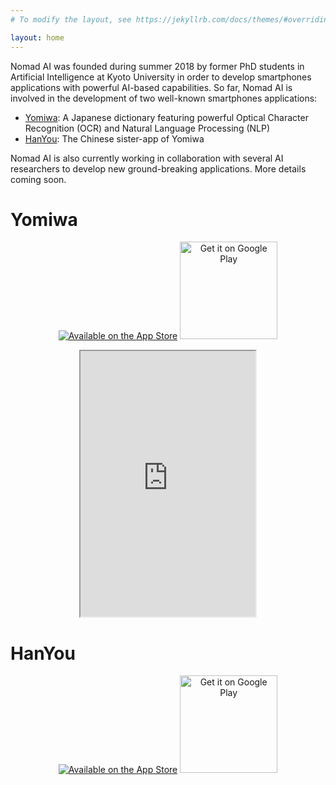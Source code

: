 ```yaml
---
# To modify the layout, see https://jekyllrb.com/docs/themes/#overriding-theme-defaults

layout: home
---
```


Nomad AI was founded during summer 2018 by former PhD students in Artificial Intelligence at Kyoto University in order to develop smartphones applications with powerful AI-based capabilities. So far, Nomad AI is involved in the development of two well-known  smartphones applications:
* [Yomiwa](https://www.yomiwa.net):  A Japanese dictionary featuring powerful Optical Character Recognition (OCR) and Natural Language Processing (NLP)
* [HanYou](https://itunes.apple.com/fr/app/hanyou-chinese-recognizer/id901093520?mt=8):  The Chinese sister-app of Yomiwa

Nomad AI is also currently working in collaboration with several AI researchers to develop new ground-breaking applications. More details coming soon.

# Yomiwa

<p>
    <center><a class="badge" href="https://itunes.apple.com/us/app/yomiwa/id670931120?ls=1&mt=8"><img class="badge" src="https://arolet.github.io/res/Download_on_the_App_Store_Badge_US-UK_135x40.svg" alt="Available on the App Store"/></a>
        <a href="https://play.google.com/store/apps/details?id=com.yomiwa.yomiwa&hl=en&utm_source=global_co&utm_medium=prtnr&utm_content=Mar2515&utm_campaign=PartBadge&pcampaignid=MKT-Other-global-all-co-prtnr-py-PartBadge-Mar2515-1"><img alt="Get it on Google Play" width="156" src="https://play.google.com/intl/en_us/badges/images/generic/en-play-badge.png" /></a>
    </center>
</p>

<body>
<center>
<iframe width="280" height="425" src="https://www.youtube.com/embed/CQZD7iT7GQw">
</iframe>
</center>
</body>

 
# HanYou

<p>
    <center><a class="badge" href="https://itunes.apple.com/us/app/hanyou-chinese-dictionary-and-translator/id901093520?mt=8"><img class="badge" src="https://arolet.github.io/res/Download_on_the_App_Store_Badge_US-UK_135x40.svg" alt="Available on the App Store"/></a>
        <a href="https://play.google.com/store/apps/details?id=com.yomiwa.hanyou&hl=en&utm_source=global_co&utm_medium=prtnr&utm_content=Mar2515&utm_campaign=PartBadge&pcampaignid=MKT-Other-global-all-co-prtnr-py-PartBadge-Mar2515-1"><img alt="Get it on Google Play" width="156" src="https://play.google.com/intl/en_us/badges/images/generic/en-play-badge.png" /></a>
    </center>
 </p>
